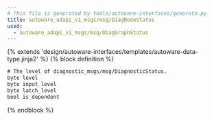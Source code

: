```yaml
---
# This file is generated by tools/autoware-interfaces/generate.py
title: autoware_adapi_v1_msgs/msg/DiagNodeStatus
used:
  - autoware_adapi_v1_msgs/msg/DiagGraphStatus
---
```


{% extends 'design/autoware-interfaces/templates/autoware-data-type.jinja2' %}
{% block definition %}

```txt
# The level of diagnostic_msgs/msg/DiagnosticStatus.
byte level
byte input_level
byte latch_level
bool is_dependent
```

{% endblock %}
